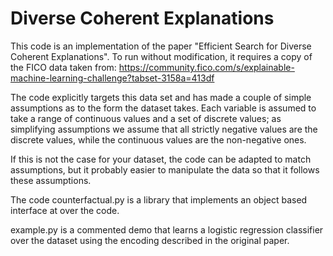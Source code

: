 # Diverse Coherent Explanations

This code is an implementation of the paper "Efficient Search for Diverse
Coherent Explanations". To run without modification, it requires a copy of the
FICO data taken from:
https://community.fico.com/s/explainable-machine-learning-challenge?tabset-3158a=413df

The code explicitly targets this data set and has made a couple of simple
assumptions as to the form the dataset takes. Each variable is assumed to take a
range of continuous values and a set of discrete values; as simplifying
assumptions we assume that all strictly negative values are the discrete values,
while the continuous values are the non-negative ones.

If this is not the case for your dataset, the code can be adapted to match
assumptions, but it probably easier to manipulate the data so that it follows
these assumptions.

The code counterfactual.py is a library that implements an object based
interface at over the code. 

example.py is a commented demo that learns a logistic
regression classifier over the dataset using the encoding described in the
original paper.



